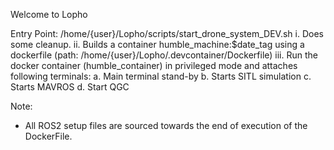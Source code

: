 Welcome to Lopho

Entry Point:
  /home/{user}/Lopho/scripts/start_drone_system_DEV.sh
  i. Does some cleanup.
  ii. Builds a container humble_machine:$date_tag using a dockerfile (path: /home/{user}/Lopho/.devcontainer/Dockerfile)
  iii. Run the docker container (humble_container) in privileged mode and attaches following terminals:
    a. Main terminal stand-by
    b. Starts SITL simulation
    c. Starts MAVROS
    d. Start QGC


Note:
* All ROS2 setup files are sourced towards the end of execution of the DockerFile.